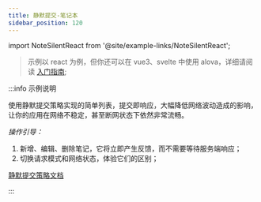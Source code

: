 ```yaml
---
title: 静默提交-笔记本
sidebar_position: 120
---
```


import NoteSilentReact from '@site/example-links/NoteSilentReact';

> 示例以 react 为例，但你还可以在 vue3、svelte 中使用 alova，详细请阅读 [入门指南](/overview/index);

<NoteSilentReact></NoteSilentReact>

:::info 示例说明

使用静默提交策略实现的简单列表，提交即响应，大幅降低网络波动造成的影响，让你的应用在网络不稳定，甚至断网状态下依然非常流畅。

_操作引导：_

1. 新增、编辑、删除笔记，它将立即产生反馈，而不需要等待服务端响应；
2. 切换请求模式和网络状态，体验它们的区别；

[静默提交策略文档](/category/sensorless-data-interaction)

:::
